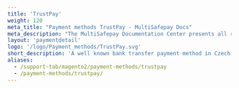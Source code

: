 ```yaml
---
title: 'TrustPay'
weight: 120
meta_title: "Payment methods TrustPay - MultiSafepay Docs"
meta_description: "The MultiSafepay Documentation Center presents all relevant information about our Plugins and API. You can also find support pages for payment methods, tools and general questions as well as the contact details of our Support and Integration Teams."
layout: 'paymentdetail'
logo: '/logo/Payment_methods/TrustPay.svg' 
short_description: 'A well known bank transfer payment method in Czech Republic where payments are made in Czech Koruna.'
aliases:
  - /support-tab/magento2/payment-methods/trustpay
  - /payment-methods/trustpay/
---
```

